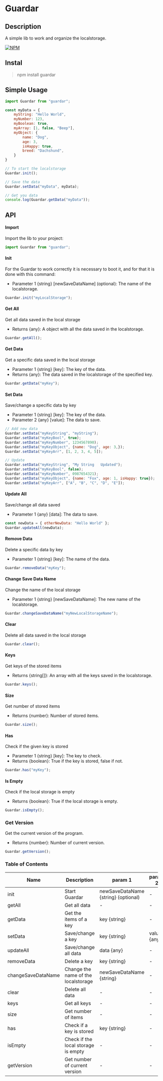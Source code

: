 # Guardar

## Description

A simple lib to work and organize the localstorage.

[![NPM](https://img.shields.io/badge/npm-CB3837?style=for-the-badge&logo=npm&logoColor=white)](https://www.npmjs.com/package/guardar)

## Instal

> npm install guardar

## Simple Usage

```javascript
import Guardar from "guardar";

const myData = {
	myString: "Hello World",
	myNumber: 123,
	myBoolean: true,
	myArray: [1, false, "Beep"],
	myObject: {
		name: "Dog",
		age: 3,
		isHappy: true,
		breed: "Dachshund",
	}
}

// To start the localstorage
Guardar.init();

// Save the data
Guardar.setData("myData", myData);

// Get you data
console.log(Guardar.getData("myData"));

```

## API
#### Import

Import the lib to your project:

```javascript
import Guardar from "guardar";
```

#### Init

For the Guardar to work correctly it is necessary to boot it, and for that it is done with this command:

- Parameter 1 {string} [newSaveDataName] (optional): The name of the localstorage.

```javascript
Guardar.init("myLocalStorage");
```

#### Get All

Get all data saved in the local storage

- Returns {any}: A object with all the data saved in the localstorage.

```javascript
Guardar.getAll();
```

#### Get Data

Get a specific data saved in the local storage

 - Parameter 1 {string} [key]: The key of the data.
 - Returns {any}: The data saved in the localstorage of the specified key.

```javascript
Guardar.getData("myKey");
```

#### Set Data

Save/change a specific data by key

 - Parameter 1 {string} [key]: The key of the data.
 - Parameter 2 {any} [value]: The data to save.

```javascript
// Add new data
Guardar.setData("myKeyString", "myString");
Guardar.setData("myKeyBool", true);
Guardar.setData("myKeyNumber", 1234567890);
Guardar.setData("myKeyObject", {name: "Dog", age: 3,});
Guardar.setData("myKeyArr", [1, 2, 3, 4, 5]);

// Update
Guardar.setData("myKeyString", "My String	Updated");
Guardar.setData("myKeyBool", false);
Guardar.setData("myKeyNumber", 0987654321);
Guardar.setData("myKeyObject", {name: "Fox", age: 1, isHappy: true});
Guardar.setData("myKeyArr", ["A", "B", "C", "D", "E"]);
```

#### Update All

Save/change all data saved

- Parameter 1 {any} [data]: The data to save.

```javascript
const newData = { otherNewData: "Hello World" };
Guardar.updateAll(newData);
```

#### Remove Data

Delete a specific data by key

- Parameter 1 {string} [key]: The name of the data.

```javascript
Guardar.removeData("myKey");
```

#### Change Save Data Name

Change the name of the local storage

- Parameter 1 {string} [newSaveDataName]: The new name of the localstorage.

```javascript
Guardar.changeSaveDataName("myNewLocalStorageName");
```

#### Clear

Delete all data saved in the local storage

```javascript
Guardar.clear();
```

#### Keys

Get keys of the stored items

- Returns {string[]}: An array with all the keys saved in the localstorage.

```javascript
Guardar.keys();
```

#### Size

Get number of stored items

- Returns {number}: Number of stored items.

```javascript
Guardar.size();
```

#### Has

Check if the given key is stored

 - Parameter 1 {string} [key]: The key to check.
 - Returns {boolean}: True if the key is stored, false if not.

```javascript
Guardar.has("myKey");
```

#### Is Empty

Check if the local storage is empty

 - Returns {boolean}: True if the local storage is empty.

```javascript
Guardar.isEmpty();
```

### Get Version

Get the current version of the program.

 - Returns {number}: Number of current version.
 

 ```javascript
Guardar.getVersion();
```

### Table of Contents

| Name               | Description                         | param 1                             | param 2     | return   |
| ------------------ | ----------------------------------- | ----------------------------------- | ----------- | -------- |
| init               | Start Guardar                       | newSaveDataName {string} (optional) | -           | -        |
| getAll             | Get all data                        | -                                   | -           | any      |
| getData            | Get the items of a key              | key {string}                        | -           | any      |
| setData            | Save/change a key                   | key {string}                        | value {any} | -        |
| updateAll          | Save/change all data                | data {any}                          | -           | -        |
| removeData         | Delete a key                        | key  {string}                       | -           | -        |
| changeSaveDataName | Change the name of the localstorage | newSaveDataName {string}            | -           |
| clear              | Delete all data                     | -                                   | -           | -        |
| keys               | Get all keys                        | -                                   | -           | string[] |
| size               | Get number of items                 | -                                   | -           | number   |
| has                | Check if a key is stored            | key {string}                        | -           | boolean  |
| isEmpty            | Check if the local storage is empty | -                                   | -           | boolean  |
| getVersion         | Get number of current version       | -                                   | -           | number   |
